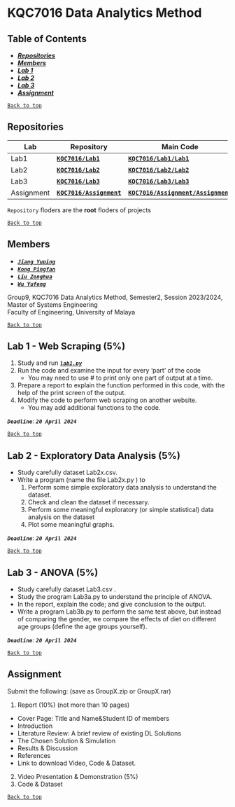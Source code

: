 # KQC7016 Data Analytics Method
  
## Table of Contents
 * [***Repositories***](#Repositories)
 * [***Members***](#Members)
 * [***Lab 1***](#lab-1---web-scraping-5)
 * [***Lab 2***](#lab-2---exploratory-data-analysis-5)
 * [***Lab 3***](#lab-3---anova-5)
 * [***Assignment***](#Assignment)
  
[`Back to top`](#kqc7016-data-analytics-method)
  
## Repositories
|Lab|Repository|Main Code|
| ---------- | -----------| -----------|
|Lab1|[**`KQC7016/Lab1`**](https://github.com/KQC7016/Lab1)|[**`KQC7016/Lab1/Lab1`**](https://github.com/KQC7016/Lab1/Lab1)|
|Lab2|[**`KQC7016/Lab2`**](https://github.com/KQC7016/Lab2)|[**`KQC7016/Lab2/Lab2`**](https://github.com/KQC7016/Lab2/Lab2)|
|Lab3|[**`KQC7016/Lab3`**](https://github.com/KQC7016/Lab3)|[**`KQC7016/Lab3/Lab3`**](https://github.com/KQC7016/Lab3/Lab3)|
|Assignment|[**`KQC7016/Assignment`**](https://github.com/KQC7016/Assignment)|[**`KQC7016/Assignment/Assignment`**](https://github.com/KQC7016/Assignment/Assignment)|

`Repository` floders are the **root** floders of projects
  
  
[`Back to top`](#kqc7016-data-analytics-method)
  
## Members
  
 * [***`Jiang Yuping`***](https://github.com/Catheriny)
 * [***`Kong Pingfan`***](https://github.com/KongPingfanCHN)
 * [***`Liu Zonghua`***](https://github.com/18612087128)
 * [***`Wu Yufeng`***](https://github.com/1756604347)
  
Group9, KQC7016 Data Analytics Method, 
Semester2, Session 2023/2024, Master of Systems Engineering  
Faculty of Engineering, University of Malaya  
  
[`Back to top`](#kqc7016-data-analytics-method)
  
## Lab 1 - Web Scraping (5%)
  
1. Study and run [***`lab1.py`***](/lab1.py)
2. Run the code and examine the input for every ‘part’ of the code
   * You may need to use # to print only one part of output at a time.
3. Prepare a report to explain the function performed in this code, with the help of the print screen of the output.
4. Modify the code to perform web scraping on another website.
   * You may add additional functions to the code.
  
***`Deadline`***: ***`20 April 2024`***
  
[`Back to top`](#kqc7016-data-analytics-method)
  
## Lab 2 - Exploratory Data Analysis (5%)
* Study carefully dataset Lab2x.csv.
* Write a program (name the file Lab2x.py ) to
   1. Perform some simple exploratory data analysis to understand the dataset.
   2. Check and clean the dataset if necessary.
   3. Perform some meaningful exploratory (or simple statistical) data analysis on the dataset
   4. Plot some meaningful graphs.
  
***`Deadline`***: ***`20 April 2024`***
  
[`Back to top`](#kqc7016-data-analytics-method)
  
## Lab 3 - ANOVA (5%)
  
* Study carefully dataset Lab3.csv .
* Study the program Lab3a.py to understand the principle of ANOVA.
* In the report, explain the code; and give conclusion to the output.
* Write a program Lab3b.py to perform the same test above, but instead of comparing the gender, we compare the effects of diet on different age groups (define the age groups yourself).
  
***`Deadline`***: ***`20 April 2024`***
  
[`Back to top`](#-KQC7016-Data-Analytics-Method)
  
## Assignment
  
Submit the following: (save as GroupX.zip or GroupX.rar)
1. Report (10%) (not more than 10 pages)
  * Cover Page: Title and Name&Student ID of members
  * Introduction
  * Literature Review: A brief review of existing DL Solutions
  * The Chosen Solution & Simulation
  * Results & Discussion
  * References
  * Link to download Video, Code & Dataset.
2. Video Presentation & Demonstration (5%)
3. Code & Dataset
  
[`Back to top`](#kqc7016-data-analytics-method)
  

